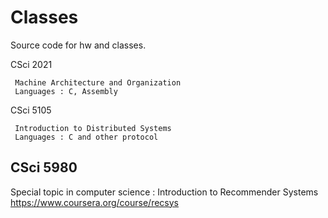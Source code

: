 Classes
=======
Source code for hw and classes.

CSci 2021

     Machine Architecture and Organization
     Languages : C, Assembly

CSci 5105
     
     Introduction to Distributed Systems
     Languages : C and other protocol
     
CSci 5980
------------
Special topic in computer science : Introduction to Recommender Systems
https://www.coursera.org/course/recsys
